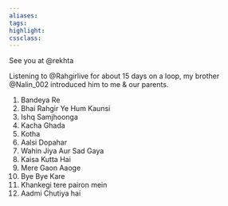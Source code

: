 ```yaml
---
aliases:  
tags:
highlight:  
cssclass:
---
```

See you at @rekhta


Listening to @Rahgirlive for about 15 days on a loop, my brother @Nalin_002 introduced him to me & our parents.

1. Bandeya Re
2. Bhai Rahgir Ye Hum Kaunsi 
3. Ishq Samjhoonga
4. Kacha Ghada 
5. Kotha
6. Aalsi Dopahar
7. Wahin Jiya Aur Sad Gaya
8. Kaisa Kutta Hai
9. Mere Gaon Aaoge
10. Bye Bye Kare
11. Khankegi tere pairon mein
12. Aadmi Chutiya hai